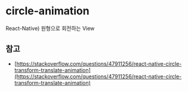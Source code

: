 # circle-animation

React-Native) 원형으로 회전하는 View

## 참고

- [https://stackoverflow.com/questions/47911256/react-native-circle-transform-translate-animation](https://stackoverflow.com/questions/47911256/react-native-circle-transform-translate-animation)

